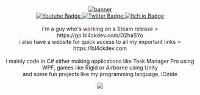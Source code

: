 <p align="center">
  <a href="https://bl4ckdev.com">
    <img src="https://github.com/bl4ckkdev/bl4ckkdev/assets/72033313/8c82dae3-00e8-43a2-b3cb-067127c63895" alt="banner">
  </a>
  
  <br>
  <a href="https://youtube.com/@bl4ckk">
    <img src="https://img.shields.io/badge/YouTube-1c1c1c?style=for-the-badge&logo=youtube&logoColor=white" alt="Youtube Badge"/>
  </a>
  <a href="https://twitter.com/@akabl4ck">
    <img src="https://img.shields.io/badge/Twitter-1c1c1c?style=for-the-badge&logo=twitter&logoColor=white" alt="Twitter Badge"/>
  </a>
  <a href="https://bl4ckdev.itch.io">
    <img src="https://img.shields.io/badge/Itch.io-1c1c1c?style=for-the-badge&logo=itch.io&logoColor=white" alt="Itch.io Badge"/>
  </a>
  <br>
  <br>
  i'm a guy who's working on a Steam release > https://go.bl4ckdev.com/D2haSYo
  <br>
  i also have a website for quick access to all my important links > https://bl4ckdev.com

  <br>
  <br>
  i mainly code in C# either making applications like Task Manager Pro using WPF, games like Rigid or Airborne using Unity
  <br>
  and some fun projects like my programming language, IOzide
  
</p>
<p align="center">
  <img src="https://github-readme-streak-stats.herokuapp.com?user=bl4ckkdev&theme=github-dark&border_radius=30">
  <br>
</p>
